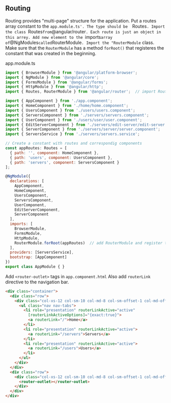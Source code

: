 ## Routing
Routing provides "multi-page" structure for the application. Put a routes array constant to the `app.module.ts'. The type should be 
`Routes`. Import the class `Routes` from `@angular/router`. Each route is just an object in this arrey. Add new element to
the `imports` array of `@NgModules` called `RouterModule`. Import the "RouterModule` class. Make sure that the `RouterModule` has
a method `forRoot()` that registeres the constant that was created in the beginning.

app.module.ts
```javascript
import { BrowserModule } from '@angular/platform-browser';
import { NgModule } from '@angular/core';
import { FormsModule } from '@angular/forms';
import { HttpModule } from '@angular/http';
import { Routes, RouterModule } from '@angular/router';  // import Routers and RouterModule 

import { AppComponent } from './app.component';
import { HomeComponent } from './home/home.component';
import { UsersComponent } from './users/users.component';
import { ServersComponent } from './servers/servers.component';
import { UserComponent } from './users/user/user.component';
import { EditServerComponent } from './servers/edit-server/edit-server.component';
import { ServerComponent } from './servers/server/server.component';
import { ServersService } from './servers/servers.service';

// Create a constant with routes and correspondig components
const appRoutes: Routes = [
  { path: '', component: HomeComponent },
  { path: 'users', component: UsersComponent },
  { path: 'servers', component: ServersComponent }
]; 

@NgModule({
  declarations: [
    AppComponent,
    HomeComponent,
    UsersComponent,
    ServersComponent,
    UserComponent,
    EditServerComponent,
    ServerComponent
  ],
  imports: [
    BrowserModule,
    FormsModule,
    HttpModule,
    RouterModule.forRoot(appRoutes)  // add RouterModule and register the constant created above
  ],
  providers: [ServersService],
  bootstrap: [AppComponent]
})
export class AppModule { }
```
Add `<router-outlet>` tags in `app.component.html` Also add `routerLink` directive to the navigation bar.
```html
<div class="container">
  <div class="row">
    <div class="col-xs-12 col-sm-10 col-md-8 col-sm-offset-1 col-md-offset-2">
      <ul class="nav nav-tabs">
        <li role="presentation" routerLinkActive="active"
          [routerLinkActiveOptions]="{exact:true}">
          <a routerLink="/">Home</a>
        </li>
        <li role="presentation" routerLinkActive="active">
          <a routerLink="/servers">Servers</a>
        </li>
        <li role="presentation" routerLinkActive="active">
          <a routerLink="/users">Users</a>
        </li>
      </ul>
    </div>
  </div>
  <div class="row">
    <div class="col-xs-12 col-sm-10 col-md-8 col-sm-offset-1 col-md-offset-2">
      <router-outlet></router-outlet>
    </div>
  </div>
</div>
```
